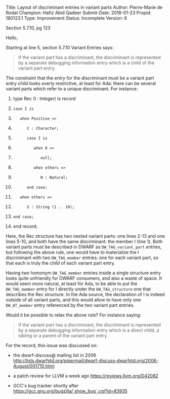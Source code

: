 Title:       Layout of discriminant entries in variant parts
Author:      Pierre-Marie de Rodat
Champion:    Hafiz Abid Qadeer
Submit-Date: 2018-01-23
Propid:      180123.1
Type:        Improvement
Status:      Incomplete
Version:     6

Section 5.7.10, pg 123

Hello,

Starting at line 5, section 5.7.10 Variant Entries says:
> If the variant part has a discriminant, the discriminant is represented by a
> separate debugging information entry which is a child of the variant part entry.

The constraint that the entry for the discriminant must be a variant part entry
child looks overly restrictive, at least for Ada: there can be several variant
parts which refer to a unique discriminant. For instance:

 1.  type Rec (I : Integer) is record
 2.     case I is
 3.        when Positive =>
 4.           C : Character;
 5.           case I is
 6.              when 0 =>
 7.                 null;
 8.              when others =>
 9.                 N : Natural;
10.           end case;
11.        when others =>
12.           S : String (1 .. 10);
13.     end case;
14.  end record;

Here, the Rec structure has two nested variant parts: one lines 2-13 and one
lines 5-10, and both have the same discriminant: the member I (line 1). Both
variant parts must be described in DWARF as `DW_TAG_variant_part` entries, but
following the above rule, one would have to materialize the I discriminant
with two `DW_TAG_member` entries: one for each variant part, so that each is
truly the *child* of each variant part entry.

Having two homonym `DW_TAG_member` entries inside a single structure entry looks
quite unfriendly for DWARF consumers, and also a waste of space. It would seem
more natural, at least for Ada, to be able to put the `DW_TAG_member` entry for I
directly under the `DW_TAG_structure` one that describes the Rec structure. In
the Ada source, the declaration of I is indeed outside of all variant parts,
and this would allow to have only one `DW_AT_member` entry referenced by the two
variant part entries.

Would it be possible to relax the above rule? For instance saying:
> If the variant part has a discriminant, the discriminant is represented by a
> separate debugging information entry which is a direct child, a sibling or a
> parent of the variant part entry.

For the record, this issue was discussed on:

* the dwarf-discuss@ mailing list in 2006
  <http://lists.dwarfstd.org/pipermail/dwarf-discuss-dwarfstd.org/2006-August/001710.html>

* a patch review for LLVM a week ago <https://reviews.llvm.org/D42082>

* GCC's bug tracker shortly after
  <https://gcc.gnu.org/bugzilla/`show_bug`.cgi?id=83935>

